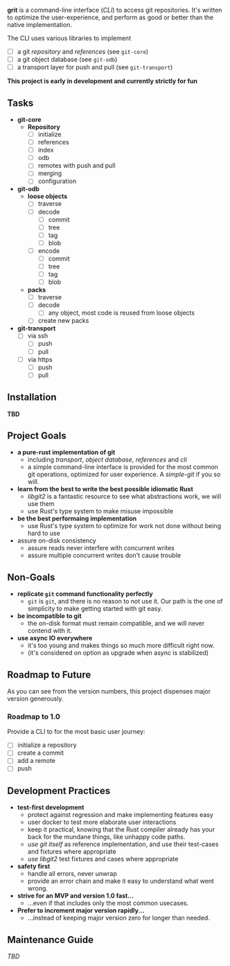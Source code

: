 **grit** is a command-line interface (*CLI*) to access git repositories. It's written to optimize the
user-experience, and perform as good or better than the native implementation.

The CLI uses various libraries to implement

 * [ ] a git *repository* and *references* (see `git-core`)
 * [ ] a git object database (see `git-odb`)
 * [ ] a transport layer for push and pull (see `git-transport`)

 **This project is early in development and currently strictly for fun**

## Tasks

* **git-core**
  * **Repository**
    * [ ] initialize
    * [ ] references
    * [ ] index
    * [ ] odb
    * [ ] remotes with push and pull
    * [ ] merging
    * [ ] configuration
* **git-odb**
  * **loose objects**
    * [ ] traverse
    * [ ] decode
      * [ ] commit
      * [ ] tree
      * [ ] tag
      * [ ] blob
    * [ ] encode
      * [ ] commit
      * [ ] tree
      * [ ] tag
      * [ ] blob
  * **packs**
    * [ ] traverse
    * [ ] decode
      * [ ] any object, most code is reused from loose objects
    * [ ] create new packs
* **git-transport**
  * [ ] via ssh
    * [ ] push
    * [ ] pull
  * [ ] via https
    * [ ] push
    * [ ] pull

## Installation

**TBD**

## Project Goals

 * **a pure-rust implementation of git**
   * including *transport*, *object database*, *references* and *cli*
   * a simple command-line interface is provided for the most common git operations, optimized for
     user experience. A *simple-git* if you so will.
 * **learn from the best to write the best possible idiomatic Rust**
   * *libgit2* is a fantastic resource to see what abstractions work, we will use them
   * use Rust's type system to make misuse impossible
 * **be the best performaing implementation**
   * use Rust's type system to optimize for work not done without being hard to use
 * assure on-disk consistency
   * assure reads never interfere with concurrent writes
   * assure multiple concurrent writes don't cause trouble

## Non-Goals

 * **replicate `git` command functionality perfectly**
   * `git` is `git`, and there is no reason to not use it. Our path is the one of simplicity to make
     getting started with git easy.
 * **be incompatible to git**
   * the on-disk format must remain compatible, and we will never contend with it.
 * **use async IO everywhere**
   * it's too young and makes things so much more difficult right now.
   * (it's considered on option as upgrade when async is stabilized)

## Roadmap to Future

As you can see from the version numbers, this project dispenses major version generously.

### Roadmap to 1.0

Provide a CLI to for the most basic user journey:

* [ ] initialize a repository
* [ ] create a commit
* [ ] add a remote
* [ ] push
 
## Development Practices

 * **test-first development**
   * protect against regression and make implementing features easy
   * user docker to test more elaborate user interactions
   * keep it practical, knowing that the Rust compiler already has your back
     for the mundane things, like unhappy code paths.
   * *use git itself* as reference implementation, and use their test-cases and fixtures where
     appropriate
   * *use libgit2* test fixtures and cases where appropriate
 * **safety first**
   * handle all errors, never unwrap
   * provide an error chain and make it easy to understand what went wrong.
 * **strive for an MVP and version 1.0 fast...**
   * ...even if that includes only the most common usecases.
 * **Prefer to increment major version rapidly...**
   * ...instead of keeping major version zero for longer than needed.

## Maintenance Guide

*TBD*
